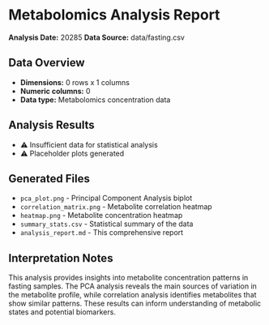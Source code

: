 # Metabolomics Analysis Report

**Analysis Date:** 20285 
**Data Source:** data/fasting.csv

## Data Overview
- **Dimensions:** 0 rows x 1 columns
- **Numeric columns:** 0 
- **Data type:** Metabolomics concentration data


## Analysis Results
- ⚠️ Insufficient data for statistical analysis
- ⚠️ Placeholder plots generated

## Generated Files
- `pca_plot.png` - Principal Component Analysis biplot
- `correlation_matrix.png` - Metabolite correlation heatmap
- `heatmap.png` - Metabolite concentration heatmap
- `summary_stats.csv` - Statistical summary of the data
- `analysis_report.md` - This comprehensive report

## Interpretation Notes
This analysis provides insights into metabolite concentration patterns in fasting samples. The PCA analysis reveals the main sources of variation in the metabolite profile, while correlation analysis identifies metabolites that show similar patterns. These results can inform understanding of metabolic states and potential biomarkers.
